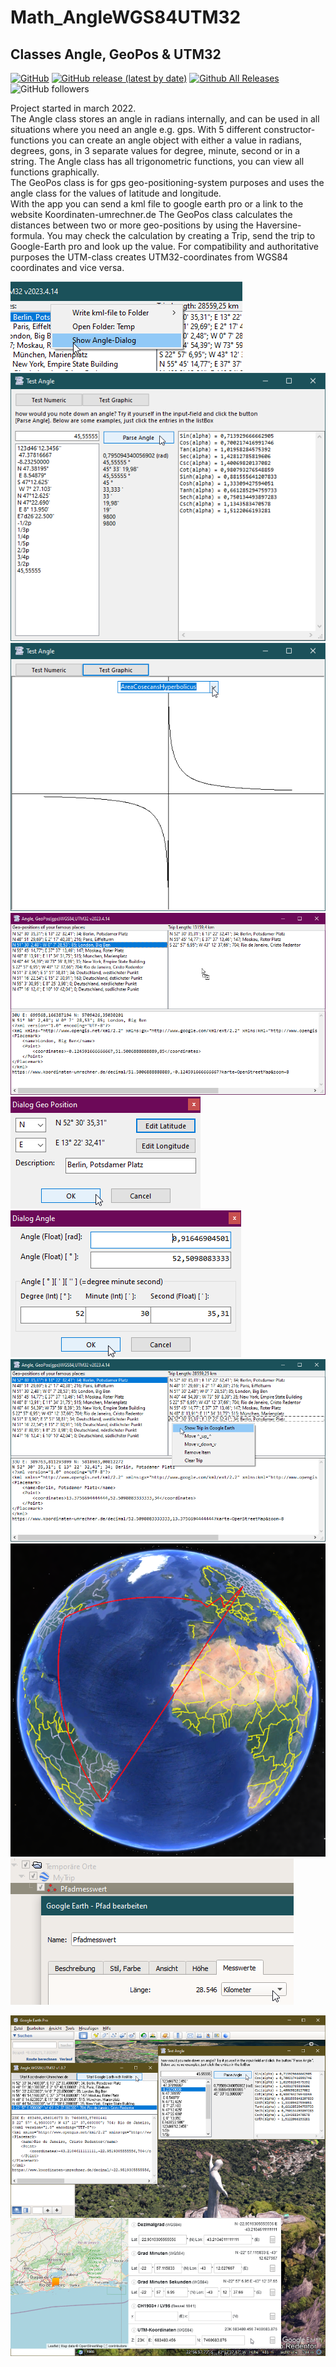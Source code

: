 # Math_AngleWGS84UTM32
## Classes Angle, GeoPos & UTM32

[![GitHub](https://img.shields.io/github/license/OlimilO1402/Math_AngleWGS84UTM32?style=plastic)](https://github.com/OlimilO1402/Math_AngleWGS84UTM32/blob/master/LICENSE) 
[![GitHub release (latest by date)](https://img.shields.io/github/v/release/OlimilO1402/Math_AngleWGS84UTM32?style=plastic)](https://github.com/OlimilO1402/Math_AngleWGS84UTM32/releases/latest)
[![Github All Releases](https://img.shields.io/github/downloads/OlimilO1402/Math_AngleWGS84UTM32/total.svg)](https://github.com/OlimilO1402/Math_AngleWGS84UTM32/releases/download/v2023.12.14/AngleWGS84UTM32_v2023.12.14.zip)
![GitHub followers](https://img.shields.io/github/followers/OlimilO1402?style=social)

Project started in march 2022.  
The Angle class stores an angle in radians internally, and can be used in all situations where you need an angle e.g. gps. 
With 5 different constructor-functions you can create an angle object with either a value in 
radians, degrees, gons, in 3 separate values for degree, minute, second or in a string. 
The Angle class has all trigonometric functions, you can view all functions graphically.  
The GeoPos class is for gps geo-positioning-system purposes and uses the angle class for the values of latitude and longitude.  
With the app you can send a kml file to google earth pro or a link to the website Koordinaten-umrechner.de 
The GeoPos class calculates the distances between two or more geo-positions by using the Haversine-formula. 
You may check the calculation by creating a Trip, send the trip to Google-Earth pro and look up the value. 
For compatibility and authoritative purposes the UTM-class creates UTM32-coordinates from WGS84 coordinates and vice versa.  
   
![FMainShowDlgAngle Image](Resources/FMainShowDlgAngle.png "FMainShowDlgAngle Image")
![DlgTestAngle Image](Resources/DlgTestAngle.png "DlgTestAngle Image")
![DlgTestAngleGraphs Image](Resources/DlgTestAngleGraphs.png "DlgTestAngleGraphs Image")
![DlgAngleGeoPos Image](Resources/DlgAngleGeoPos.png "DlgAngleGeoPos Image")
![DlgGeoPos Image](Resources/DlgGeoPos.png "DlgGeoPos Image")
![DlgAngle Image](Resources/DlgAngle.png "DlgAngle Image")
![FMain Image](Resources/FMain.png "FMain Image")
![TripInGoogleEarth Image](Resources/TripInGoogleEarth.png "TripInGoogleEarth Image")
![TripInGoogleEarthDetail Image](Resources/TripInGoogleEarthDetail.png "TripInGoogleEarthDetail Image")
  
  
  
![AngleWGS84UTM32 Image](Resources/AngleWGS84UTM32.png "AngleWGS84UTM32 Image")

